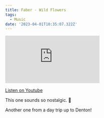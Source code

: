 ```yaml
---
title: Faber - Wild Flowers
tags:
  - Music
date: '2023-04-01T10:35:07.322Z'
---
```


<iframe src="https://www.youtube-nocookie.com/embed/v9Cnob9Ww6w?modestbranding=1&showinfo=0&rel=0" title="YouTube video player" frameborder="0" allow="accelerometer; autoplay; encrypted-media; gyroscope; picture-in-picture;" allowfullscreen className="youtube_video"></iframe>

[Listen on Youtube](https://youtu.be/v9Cnob9Ww6w)

This one sounds so nostalgic. 💐

Another one from a day trip up to Denton!